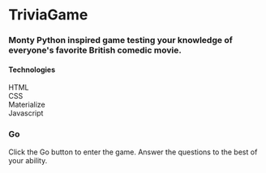 # TriviaGame

### Monty Python inspired game testing your knowledge of everyone's favorite British comedic movie.

#### Technologies
<p> HTML<br>
 CSS<br>
  Materialize<br>
  Javascript</br>
  </p>
  
 ### Go
  <p> Click the Go button to enter the game.  Answer the questions to the best of your ability.</p>
  
  
